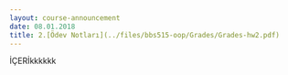 ```yaml
---
layout: course-announcement
date: 08.01.2018
title: 2.[Ödev Notları](../files/bbs515-oop/Grades/Grades-hw2.pdf)
---
```

İÇERİkkkkkk